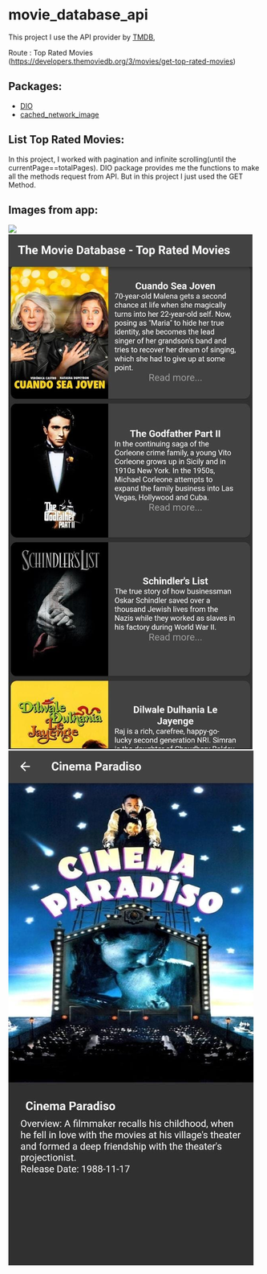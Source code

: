# movie_database_api

This project I use the API provider by [TMDB](https://www.themoviedb.org/),

Route : Top Rated Movies (https://developers.themoviedb.org/3/movies/get-top-rated-movies)

## Packages: 
- [DIO](https://pub.dev/packages/dio)
- [cached_network_image](https://pub.dev/packages/cached_network_image)

## List Top Rated Movies:

In this project, I worked with pagination and infinite scrolling(until the currentPage==totalPages).
DIO package provides me the functions to make all the methods request from API.
But in this project I just used the GET Method.

## Images from app: 
<img src="https://github.com/mattbrevis/movie_database_api/blob/main/images/video.gif?raw=true">

<img src="https://github.com/mattbrevis/movie_database_api/blob/main/images/home.jpeg?raw=true">

<img src="https://github.com/mattbrevis/movie_database_api/blob/main/images/detail.jpeg?raw=true">
